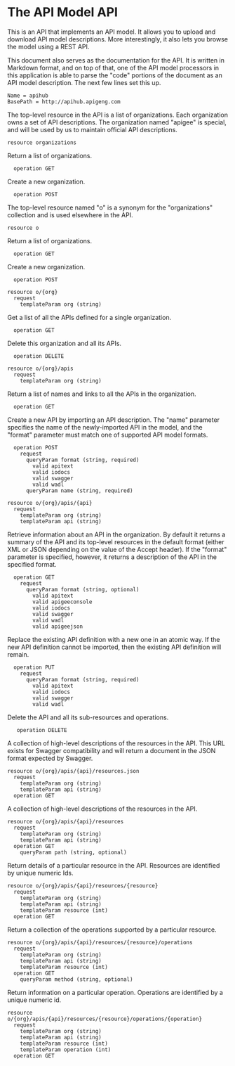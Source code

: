 # The API Model API

This is an API that implements an API model. It allows you to upload
and download API model descriptions. More interestingly, it also
lets you browse the model using a REST API.

This document also serves as the documentation for the API. It is written in Markdown format,
and on top of that, one of the API model processors in this application is able to
parse the "code" portions of the document as an API model description. The next few lines
set this up.

    Name = apihub
    BasePath = http://apihub.apigeng.com
    
The top-level resource in the API is a list of organizations. Each organization owns a set of
API descriptions. The organization named "apigee" is special, and will be used by us
to maintain official API descriptions.

    resource organizations

Return a list of organizations.

      operation GET
      
Create a new organization.

      operation POST

The top-level resource named "o" is a synonym for the "organizations" collection and is used elsewhere
in the API.
      
    resource o
    
Return a list of organizations.

      operation GET
      
Create a new organization.

      operation POST
      
    resource o/{org}
      request
        templateParam org (string)
        
Get a list of all the APIs defined for a single organization.        
        
      operation GET
      
Delete this organization and all its APIs.

      operation DELETE

    resource o/{org}/apis
      request
        templateParam org (string)
        
Return a list of names and links to all the APIs in the organization.

      operation GET
      
Create a new API by importing an API description. The "name" parameter specifies the name of the
newly-imported API in the model, and the "format" parameter must match one of supported
API model formats.

      operation POST
        request
          queryParam format (string, required)
            valid apitext
            valid iodocs
            valid swagger
            valid wadl
          queryParam name (string, required)

    resource o/{org}/apis/{api}
      request
        templateParam org (string)
        templateParam api (string)
        
Retrieve information about an API in the organization. By default it returns a summary of the
API and its top-level resources in the default format (either XML or JSON depending on the
value of the Accept header). If the "format" parameter is specified, however, it returns
a description of the API in the specified format.

      operation GET
        request
          queryParam format (string, optional)
            valid apitext
            valid apigeeconsole
            valid iodocs
            valid swagger
            valid wadl
			valid apigeejson
            
Replace the existing API definition with a new one in an atomic way. If the new API definition cannot be 
imported, then the existing API definition will remain.

      operation PUT
        request
          queryParam format (string, required)
            valid apitext
            valid iodocs
            valid swagger
            valid wadl
                   
Delete the API and all its sub-resources and operations.

       operation DELETE

A collection of high-level descriptions of the resources in the API. This URL exists
for Swagger compatibility and will return a document in the JSON format expected by 
Swagger.
       
    resource o/{org}/apis/{api}/resources.json
      request
        templateParam org (string)
        templateParam api (string)
      operation GET
      
A collection of high-level descriptions of the resources in the API.

    resource o/{org}/apis/{api}/resources
      request
        templateParam org (string)
        templateParam api (string)
      operation GET
        queryParam path (string, optional)
        
Return details of a particular resource in the API. Resources are
identified by unique numeric Ids.

    resource o/{org}/apis/{api}/resources/{resource}
      request
        templateParam org (string)
        templateParam api (string)
        templateParam resource (int)
      operation GET

Return a collection of the operations supported by a particular resource.

    resource o/{org}/apis/{api}/resources/{resource}/operations
      request
        templateParam org (string)
        templateParam api (string)
        templateParam resource (int)
      operation GET
        queryParam method (string, optional)
        
Return information on a particular operation. Operations are identified by 
a unique numeric id.

    resource o/{org}/apis/{api}/resources/{resource}/operations/{operation}
      request
        templateParam org (string)
        templateParam api (string)
        templateParam resource (int)
        templateParam operation (int)
      operation GET

